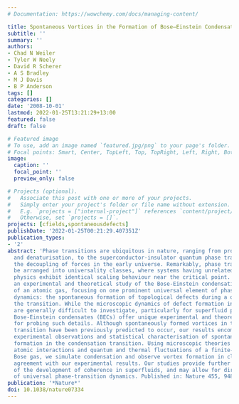 ```yaml
---
# Documentation: https://wowchemy.com/docs/managing-content/

title: Spontaneous Vortices in the Formation of Bose–Einstein Condensates
subtitle: ''
summary: ''
authors:
- Chad N Weiler
- Tyler W Neely
- David R Scherer
- A S Bradley
- M J Davis
- B P Anderson
tags: []
categories: []
date: '2008-10-01'
lastmod: 2022-01-25T13:21:29+13:00
featured: false
draft: false

# Featured image
# To use, add an image named `featured.jpg/png` to your page's folder.
# Focal points: Smart, Center, TopLeft, Top, TopRight, Left, Right, BottomLeft, Bottom, BottomRight.
image:
  caption: ''
  focal_point: ''
  preview_only: false

# Projects (optional).
#   Associate this post with one or more of your projects.
#   Simply enter your project's folder or file name without extension.
#   E.g. `projects = ["internal-project"]` references `content/project/deep-learning/index.md`.
#   Otherwise, set `projects = []`.
projects: [cfields,spontaneousdefects]
publishDate: '2022-01-25T00:21:29.407351Z'
publication_types:
- '2'
abstract: 'Phase transitions are ubiquitous in nature, ranging from protein folding
  and denaturisation, to the superconductor-insulator quantum phase transition, to
  the decoupling of forces in the early universe. Remarkably, phase transitions can
  be arranged into universality classes, where systems having unrelated microscopic
  physics exhibit identical scaling behaviour near the critical point. Here we present
  an experimental and theoretical study of the Bose-Einstein condensation phase transition
  of an atomic gas, focusing on one prominent universal element of phase transition
  dynamics: the spontaneous formation of topological defects during a quench through
  the transition. While the microscopic dynamics of defect formation in phase transitions
  are generally difficult to investigate, particularly for superfluid phase transitions,
  Bose-Einstein condensates (BECs) offer unique experimental and theoretical opportunities
  for probing such details. Although spontaneously formed vortices in the condensation
  transition have been previously predicted to occur, our results encompass the first
  experimental observations and statistical characterisation of spontaneous vortex
  formation in the condensation transition. Using microscopic theories that incorporate
  atomic interactions and quantum and thermal fluctuations of a finite-temperature
  Bose gas, we simulate condensation and observe vortex formation in close quantitative
  agreement with our experimental results. Our studies provide further understanding
  of the development of coherence in superfluids, and may allow for direct investigation
  of universal phase-transition dynamics. Published in: Nature 455, 948 (2008).'
publication: '*Nature*'
doi: 10.1038/nature07334
---
```

  <section>
    <div id="inner">
      <script type='text/javascript' src='https://d1bxh8uas1mnw7.cloudfront.net/assets/embed.js'></script>
        <span
          class="__dimensions_badge_embed__" 
          data-doi="10.1038/nature07334" 
          data-hide-zero-citations="true" >
        </span>
      <script async src="https://badge.dimensions.ai/badge.js" charset="utf-8"></script>
  </section>